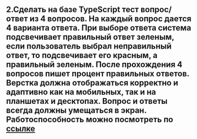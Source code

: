 ## 2.Сделать на базе TypeScript тест вопрос/ответ из 4 вопросов. На каждый вопрос дается 4 варианта ответа. При выборе ответа система подсвечивает правильный ответ зеленым, если пользователь выбрал неправильный ответ, то подсвечивает его красным, а правильный зеленым. После прохождения 4 вопросов пишет процент правильных ответов. Верстка должна отображаться корректно и адаптивно как на мобильных, так и на планшетах и десктопах. Вопрос и ответы всегда должны умещаться в экран. Работоспособность можно посмотреть по  [ссылке](https://alexkucepalov.github.io/quiz/) 
